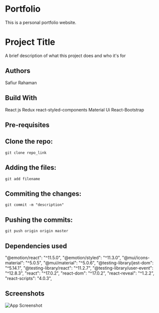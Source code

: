 # Portfolio

This is a personal portfolio website.

# Project Title

A brief description of what this project does and who it's for

## Authors

Safiur Rahaman

## Build With

React js
Redux
react-styled-components
Material Ui
React-Bootstrap

## Pre-requisites

## Clone the repo:

    git clone repo_link

## Adding the files:

    git add filename

## Commiting the changes:

    git commit -m "description"

## Pushing the commits:

    git push origin origin master

## Dependencies used

"@emotion/react": "^11.5.0",
"@emotion/styled": "^11.3.0",
"@mui/icons-material": "^5.0.5",
"@mui/material": "^5.0.6",
"@testing-library/jest-dom": "^5.14.1",
"@testing-library/react": "^11.2.7",
"@testing-library/user-event": "^12.8.3",
"react": "^17.0.2",
"react-dom": "^17.0.2",
"react-reveal": "^1.2.2",
"react-scripts": "4.0.3",

## Screenshots

![App Screenshot](https://drive.google.com/file/d/1gaeJwS0R4Rj8XmVBk0winSofgmwl40Gt/view?usp=sharing "Optional title")
